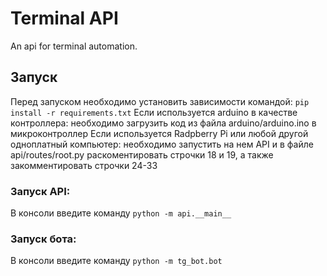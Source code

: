 # Terminal API

An api for terminal automation.

## Запуск
Перед запуском необходимо установить зависимости командой: `pip install -r requirements.txt`
Если используется arduino в качестве контроллера: необходимо загрузить код из файла arduino/arduino.ino в микроконтроллер
Если используется Radpberry Pi или любой другой одноплатный компьютер: необходимо запустить на нем API и в файле api/routes/root.py раскоментировать строчки 18 и 19, а также закомментировать строчки 24-33

### Запуск API:
В консоли введите команду `python -m api.__main__`

### Запуск бота:
В консоли введите команду `python -m tg_bot.bot`